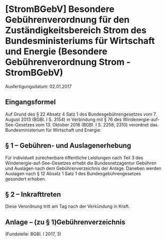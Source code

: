 # [StromBGebV] Besondere Gebührenverordnung für den Zuständigkeitsbereich Strom des Bundesministeriums für Wirtschaft und Energie  (Besondere Gebührenverordnung Strom - StromBGebV)

Ausfertigungsdatum: 02.01.2017

 

## Eingangsformel

Auf Grund des § 22 Absatz 4 Satz 1 des Bundesgebührengesetzes vom 7. August 2013 (BGBl. I S. 3154) in Verbindung mit § 76 des Windenergie-auf-See-Gesetzes vom 13. Oktober 2016 (BGBl. I S. 2258, 2310) verordnet das Bundesministerium für Wirtschaft und Energie:


## § 1 – Gebühren- und Auslagenerhebung

Für individuell zurechenbare öffentliche Leistungen nach Teil 3 des Windenergie-auf-See-Gesetzes erhebt die Bundesnetzagentur Gebühren und Auslagen nach dem Gebührenverzeichnis der Anlage. Daneben werden Auslagen nach § 12 Absatz 1 Satz 1 des Bundesgebührengesetzes gesondert erhoben.


## § 2 – Inkrafttreten

Diese Verordnung tritt am Tag nach der Verkündung in Kraft.


## Anlage – (zu § 1)Gebührenverzeichnis

(Fundstelle: BGBl. I 2017, 3)
